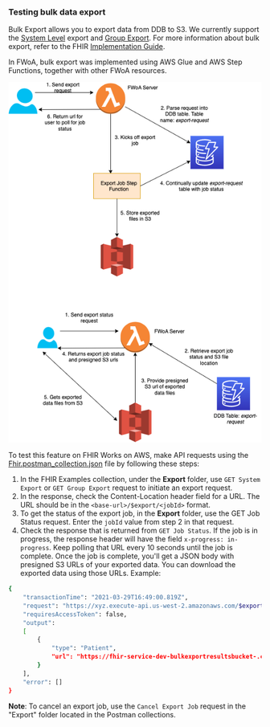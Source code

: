 ### Testing bulk data export

Bulk Export allows you to export data from DDB to S3. We currently support the [System Level](https://hl7.org/fhir/uv/bulkdata/export/index.html#endpoint---system-level-export) export and [Group Export](https://hl7.org/fhir/uv/bulkdata/export/index.html#endpoint---group-of-patients).
For more information about bulk export, refer to the FHIR [Implementation Guide](https://hl7.org/fhir/uv/bulkdata/export/index.html).

In FWoA, bulk export was implemented using AWS Glue and AWS Step Functions, together with other FWoA resources.

![bulkExport.png](resources/bulkExport.png)

To test this feature on FHIR Works on AWS, make API requests using the [Fhir.postman_collection.json](./postman/Fhir.postman_collection.json) file by following these steps:

1. In the FHIR Examples collection, under the **Export** folder, use `GET System Export` or `GET Group Export` request to initiate an export request.
2. In the response, check the Content-Location header field for a URL. The URL should be in the `<base-url>/$export/<jobId>` format.
3. To get the status of the export job, in the **Export** folder, use the GET Job Status request. Enter the `jobId` value from step 2 in that request.
4. Check the response that is returned from `GET Job Status`. If the job is in progress, the response header will have the field `x-progress: in-progress`. Keep polling that URL every 10 seconds until the job is complete. Once the job is complete, you'll get a JSON body with presigned S3 URLs of your exported data. You can download the exported data using those URLs.
   Example:

```sh
{
    "transactionTime": "2021-03-29T16:49:00.819Z",
    "request": "https://xyz.execute-api.us-west-2.amazonaws.com/$export?_outputFormat=ndjson&_since=1800-01-01T00%3A00%3A00.000Z&_type=Patient",
    "requiresAccessToken": false,
    "output":
    [
        {
            "type": "Patient",
            "url": "https://fhir-service-dev-bulkexportresultsbucket-.com/abc"
        }
    ],
    "error": []
}
```

**Note**: To cancel an export job, use the `Cancel Export Job` request in the "Export" folder located in the Postman collections.
